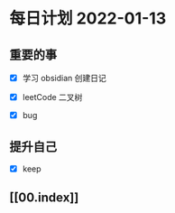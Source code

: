 #  每日计划 2022-01-13

## 重要的事
- [x]  学习 obsidian 创建日记
- [x]  leetCode 二叉树
- [x]  bug



## 提升自己
- [x]  keep
   


## [[00.index]]

   







